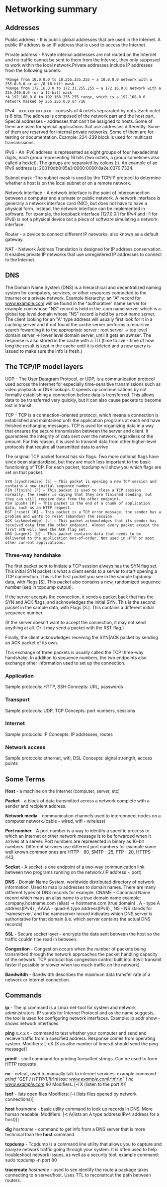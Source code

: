 # Networking summary

## Addresses

Public address - It is public global addresses that are used in the Internet. A public IP address is an IP address that is used to access the Internet.

Private address - Private internal addresses are not routed on the Internet and no traffic cannot be sent to them from the Internet, they only supposed to work within the local network.Private addresses include IP addresses from the following subnets:

    *Range from 10.0.0.0 to 10.255.255.255 — a 10.0.0.0 network with a 255.0.0.0 or an /8 (8-bit) mask
    *Range from 172.16.0.0 to 172.31.255.255 — a 172.16.0.0 network with a 255.240.0.0 (or a 12-bit) mask
    *A 192.168.0.0 to 192.168.255.255 range, which is a 192.168.0.0 network masked by 255.255.0.0 or /16

IPv4 - xxx.xxx.xxx.xxx - consists of 4 octets seprarated by dots. Each octet is 8 bits. The address is composed of the network part and the host part.
Special addresses - addresses that can't be assigned to hosts. Some of them are used for special applications that use addresses differently. Some of them are reserved for internal private networks. Some of them are for testing or documentation. Example: 224-239 block is used for multicast transmissions.

IPv6 - An IPv6 address is represented as eight groups of four hexadecimal digits, each group representing 16 bits (two octets, a group sometimes also called a hextet). The groups are separated by colons (:). An example of an IPv6 address is: 2001:0db8:85a3:0000:0000:8a2e:0370:7334.

Subnet mask -The subnet mask is used by the TCP/IP protocol to determine whether a host is on the local subnet or on a remote network.

Network interface - A network interface is the point of interconnection between a computer and a private or public network. A network interface is generally a network interface card (NIC), but does not have to have a physical form. Instead, the network interface can be implemented in software. For example, the loopback interface (127.0.0.1 for IPv4 and ::1 for IPv6) is not a physical device but a piece of software simulating a network interface.

Router - a device to connect different IP networks, also known as a default gateway.

NAT - Network Address Translation is designed for IP address conservation. It enables private IP networks that use unregistered IP addresses to connect to the Internet.

## DNS

The Domain Name System (DNS) is a hierarchical and decentralized naming system for computers, services, or other resources connected to the Internet or a private network. Example hierarchy: an "A" record for www.example.com  will be found in the "authorative" name server for example.com whose "NS" record is held in the .com name server which is a global top level domain whose "NS" record is held by a root name server. The client looking for an "A" type address will usually first look for it in a caching server and if not found the cache server performs a recursive search fowarding it to the appropriate server : root server -> top level domain server -> lower level domain server, until it gets an awnser. The response is also stored in the cache with a TLL(time to live - time of how long the result is kept in the cache until it is deleted and a new query is issued to make sure the info is fresh.)

## The TCP/IP model layers

UDP - The User Datagram Protocol, or UDP, is a communication protocol used across the Internet for especially time-sensitive transmissions such as video playback or DNS lookups. It speeds up communications by not formally establishing a connection before data is transferred. This allows data to be transferred very quickly, but it can also cause packets to become lost in transit.

TCP - TCP is a connection-oriented protocol, which means a connection is established and maintained until the application programs at each end have finished exchanging messages. TCP is used for organizing data in a way that ensures the secure transmission between the server and client. It guarantees the integrity of data sent over the network, regardless of the amount. For this reason, it is used to transmit data from other higher-level protocols that require all transmitted data to arrive

The original TCP packet format has six flags. Two more optional flags have since been standardized, but they are much less important to the basic functioning of TCP. For each packet, tcpdump will show you which flags are set on that packet.

    SYN (synchronize) [S] — This packet is opening a new TCP session and contains a new initial sequence number.
    FIN (finish) [F] — This packet is used to close a TCP session normally. The sender is saying that they are finished sending, but they can still receive data from the other endpoint.
    PSH (push) [P] — This packet is the end of a chunk of application data, such as an HTTP request.
    RST (reset) [R] — This packet is a TCP error message; the sender has a problem and wants to reset (abandon) the session.
    ACK (acknowledge) [.] — This packet acknowledges that its sender has received data from the other endpoint. Almost every packet except the first SYN will have the ACK flag set.
    URG (urgent) [U] — This packet contains data that needs to be delivered to the application out-of-order. Not used in HTTP or most other current applications.

### Three-way handshake

The first packet sent to initiate a TCP session always has the SYN flag set. This initial SYN packet is what a client sends to a server to start opening a TCP connection. This is the first packet you see in the sample tcpdump data, with Flags [S]. This packet also contains a new, randomized sequence number (seq in tcpdump output).

If the server accepts the connection, it sends a packet back that has the SYN and ACK flags, and acknowledges the initial SYN. This is the second packet in the sample data, with Flags [S.]. This contains a different initial sequence number.

(If the server doesn't want to accept the connection, it may not send anything at all. Or it may send a packet with the RST flag.)

Finally, the client acknowledges receiving the SYN|ACK packet by sending an ACK packet of its own.

This exchange of three packets is usually called the TCP three-way handshake. In addition to sequence numbers, the two endpoints also exchange other information used to set up the connection.



### Application

  Sample protocols: HTTP, SSH
  Concepts: URL, passwords
  
### Transport

  Sample protocols: UDP, TCP
  Concepts: port numbers, sessions
  
### Internet

  Sample protocols: IP
  Concepts: IP addresses, routes
  
### Network access

  Sample protocols: ethernet, wifi, DSL
  Concepts: signal strength, access points



## Some Terms

**Host** - a machine on the internet (computer, server, etc)

**Packet** - a block of data transmitted across a network complete with a sender and recipient address.

**Network media** -  communication channels used to interconnect nodes on a computer network.(cable - wired, wifi - wireless)

**Port number** - A port number is a way to identify a specific process to which an Internet or other network message is to be forwarded when it arrives at a server. Port numbers are represented in binary as 16-bit numbers. Different services use different port numbers for example some well known common ones are HTTP - 80, SMTP - 25, FTP - 20, HTTPS - 443

**Socket** - A socket is one endpoint of a two-way communication link between two programs running on the network.(IP address + port)

**DNS** - Domain Name System, worldwide distributed directory of network information. Used to map ip addresses to domain names. There are many different types of DNS records for example: CNAME - Canonical Name record which maps an alias name to a true domain name example: company.hostname.com (alias) -> hostname.com (true domain) , A - type A address(IPv4) , AAAA - quad-A type address(IPv6)  , NS - NS stands for 'nameserver,' and the nameserver record indicates which DNS server is authoritative for that domain (i.e. which server contains the actual DNS records)

**SSL** - Secure socket layer - encrypts the data sent between the host so the traffic couldn't be read in between.

**Congestion** - Congestion occurs when the number of packets being transmitted through the network approaches the packet handling capacity of the network. TCP protocol has congestion control built into it(will transmit faster if possible or slower when too much traffic on the network).

**Bandwitdh** - Bandwidth describes the maximum data transfer rate of a network or Internet connection.


## Commands
**ip** - The ip command is a Linux net-tool for system and network administrators. IP stands for Internet Protocol and as the name suggests, the tool is used for configuring network interfaces. Example: ip addr show - shows network interfaces

**ping** *x.x.x.x* - command to test whether your computer and send and recieve traffic from a specified address. Response comes from operating system. Modifiers:
[-cX (X as athe number of times it should send the ping message)]

**printf** - shell command for printing formatted strings. Can be used to form HTTP requests

**nc** - netcat, used to manually talk to internet services. example command - *printf "GET / HTTP/1.1\r\nHost: www.example.com\r\n\r\n" | nc www.example.com 80* Modifiers:
[-l X (listen to the port X)]

**lsof** - lists open files Modifiers:
[-i (lists files opened by network connections)]

**host** *hostname* - basic utility command to look up records in DNS. More human readable. Modifiers:
[-t A(lists an A type address(IPv4 address for a host))]

**dig** *hostname* - command to get info from a DNS server that is more technical than the **host** command.

**tcpdump** - Tcpdump is a command line utility that allows you to capture and analyze network traffic going through your system. It is often used to help troubleshoot network issues, as well as a security tool. example command: sudo tcpdump -n port 80

**traceroute** *hostname* - used to see identify the route a package takes connecting to a server/host. Uses TTL to reconstrcut the path between routers.
